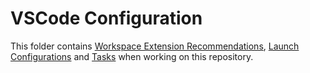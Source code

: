 # VSCode Configuration

This folder contains [Workspace Extension Recommendations](https://code.visualstudio.com/docs/editor/extension-gallery#_workspace-recommended-extensions), [Launch Configurations](https://code.visualstudio.com/Docs/editor/debugging#_launch-configurations) and [Tasks](https://code.visualstudio.com/docs/editor/tasks) when working on this repository.

